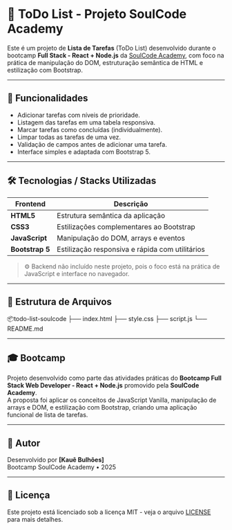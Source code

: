 # 📝 ToDo List - Projeto SoulCode Academy

Este é um projeto de **Lista de Tarefas** (ToDo List) desenvolvido durante o bootcamp **Full Stack - React + Node.js** da [SoulCode Academy](https://soulcode.com/), com foco na prática de manipulação do DOM, estruturação semântica de HTML e estilização com Bootstrap.

---

## 🚀 Funcionalidades

- Adicionar tarefas com níveis de prioridade.
- Listagem das tarefas em uma tabela responsiva.
- Marcar tarefas como concluídas (individualmente).
- Limpar todas as tarefas de uma vez.
- Validação de campos antes de adicionar uma tarefa.
- Interface simples e adaptada com Bootstrap 5.

---

## 🛠️ Tecnologias / Stacks Utilizadas

| Frontend       | Descrição                                 |
|----------------|-------------------------------------------|
| **HTML5**      | Estrutura semântica da aplicação          |
| **CSS3**       | Estilizações complementares ao Bootstrap  |
| **JavaScript** | Manipulação do DOM, arrays e eventos      |
| **Bootstrap 5**| Estilização responsiva e rápida com utilitários |

> ⚙️ Backend não incluído neste projeto, pois o foco está na prática de JavaScript e interface no navegador.

---

## 📁 Estrutura de Arquivos
📦todo-list-soulcode
├── index.html
├── style.css
├── script.js
└── README.md

---

## 🎓 Bootcamp

Projeto desenvolvido como parte das atividades práticas do **Bootcamp Full Stack Web Developer - React + Node.js** promovido pela **SoulCode Academy**.  
A proposta foi aplicar os conceitos de JavaScript Vanilla, manipulação de arrays e DOM, e estilização com Bootstrap, criando uma aplicação funcional de lista de tarefas.

---

## 📌 Autor

Desenvolvido por **[Kauê Bulhões]**  
Bootcamp SoulCode Academy • 2025

---

## 📄 Licença

Este projeto está licenciado sob a licença MIT - veja o arquivo [LICENSE](LICENSE) para mais detalhes.
